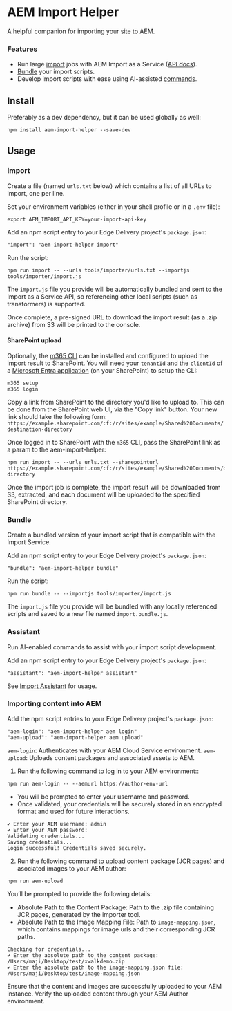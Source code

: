 # AEM Import Helper

A helpful companion for importing your site to AEM.

### Features

- Run large [import](#import) jobs with AEM Import as a Service ([API docs](https://opensource.adobe.com/spacecat-api-service/#tag/import)).
- [Bundle](#bundle) your import scripts.
- Develop import scripts with ease using AI-assisted [commands](#assistant).

## Install

Preferably as a dev dependency, but it can be used globally as well:

```
npm install aem-import-helper --save-dev
```

## Usage

### Import

Create a file (named `urls.txt` below) which contains a list of all URLs to import, one per line. 

Set your environment variables (either in your shell profile or in a `.env` file):

```
export AEM_IMPORT_API_KEY=your-import-api-key
```

Add an npm script entry to your Edge Delivery project's `package.json`:

```
"import": "aem-import-helper import"
```

Run the script:

```
npm run import -- --urls tools/importer/urls.txt --importjs tools/importer/import.js
```

The `import.js` file you provide will be automatically bundled and sent to the Import as a Service API, so referencing
other local scripts (such as transformers) is supported.

Once complete, a pre-signed URL to download the import result (as a .zip archive) from S3 will be printed to the console.

#### SharePoint upload

Optionally, the [m365 CLI](https://pnp.github.io/cli-microsoft365/) can be installed and configured to upload the import result to SharePoint.
You will need your `tenantId` and the `clientId` of a [Microsoft Entra application](https://pnp.github.io/cli-microsoft365/user-guide/using-own-identity/) (on your SharePoint) to setup the CLI:

```
m365 setup
m365 login
```

Copy a link from SharePoint to the directory you'd like to upload to. This can be done from the SharePoint web UI, via the "Copy link" button.
Your new link should take the following form: `https://example.sharepoint.com/:f:/r/sites/example/Shared%20Documents/destination-directory`

Once logged in to SharePoint with the `m365` CLI, pass the SharePoint link as a param to the aem-import-helper:

```
npm run import -- --urls urls.txt --sharepointurl https://example.sharepoint.com/:f:/r/sites/example/Shared%20Documents/destination-directory
```

Once the import job is complete, the import result will be downloaded from S3, extracted, and each document will be uploaded to the specified SharePoint directory.

### Bundle

Create a bundled version of your import script that is compatible with the Import Service.

Add an npm script entry to your Edge Delivery project's `package.json`:

```
"bundle": "aem-import-helper bundle"
```

Run the script:

```
npm run bundle -- --importjs tools/importer/import.js
```

The `import.js` file you provide will be bundled with any locally referenced scripts and saved to a new file named `import.bundle.js`.

### Assistant

Run AI-enabled commands to assist with your import script development.

Add an npm script entry to your Edge Delivery project's `package.json`:

```
"assistant": "aem-import-helper assistant"
```

See [Import Assistant](./docs/import-assistant.md) for usage.

### Importing content into AEM

Add the npm script entries to your Edge Delivery project's `package.json`:

```
"aem-login": "aem-import-helper aem login"
"aem-upload": "aem-import-helper aem upload"
```
`aem-login`: Authenticates with your AEM Cloud Service environment.
`aem-upload`: Uploads content packages and associated assets to AEM.

1. Run the following command to log in to your AEM environment::

```
npm run aem-login -- --aemurl https://author-env-url
```

* You will be prompted to enter your username and password.
* Once validated, your credentials will be securely stored in an encrypted format and used for future interactions.

```
✔ Enter your AEM username: admin
✔ Enter your AEM password:
Validating credentials...
Saving credentials...
Login successful! Credentials saved securely.
```

2. Run the following command to upload content package (JCR pages) and asociated images to your AEM author:
```
npm run aem-upload
```

You’ll be prompted to provide the following details:
* Absolute Path to the Content Package: Path to the .zip file containing JCR pages, generated by the importer tool.
* Absolute Path to the Image Mapping File: Path to `image-mapping.json`, which contains mappings for image urls and their corresponding JCR paths.

```
Checking for credentials...
✔ Enter the absolute path to the content package: /Users/maji/Desktop/test/xwalkdemo.zip
✔ Enter the absolute path to the image-mapping.json file: /Users/maji/Desktop/test/image-mapping.json
```

Ensure that the content and images are successfully uploaded to your AEM instance. Verify the uploaded content through your AEM Author environment.



